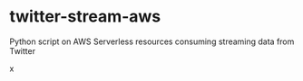 # twitter-stream-aws
Python script on AWS Serverless resources consuming streaming data from Twitter


x